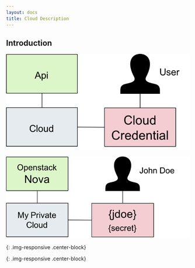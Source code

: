 ```yaml
---
layout: docs
title: Cloud Description
---
```


## Introduction

![Cloud Model][cloud_model]

![Cloud Model Example][cloud_model_example]



[cloud_model]: /images/docs/cloud_model.png
{: .img-responsive .center-block}

[cloud_model_example]: /images/docs/cloud_model_example.png
{: .img-responsive .center-block}
